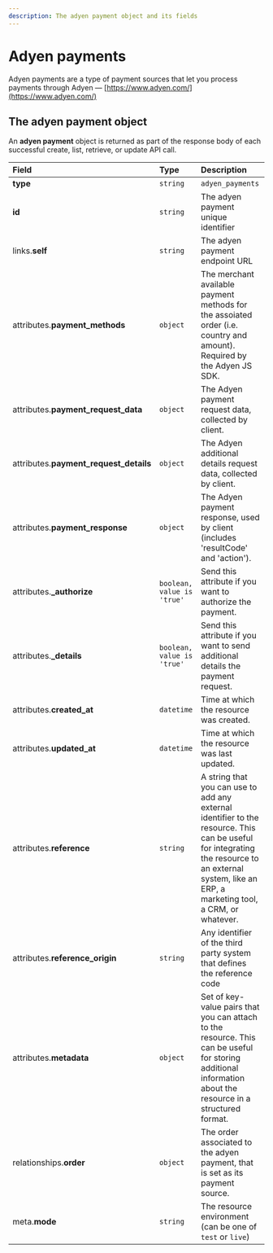 ```yaml
---
description: The adyen payment object and its fields
---
```


# Adyen payments

Adyen payments are a type of payment sources that let you process payments through Adyen — [https://www.adyen.com/](https://www.adyen.com/)

## The adyen payment object

An **adyen payment** object is returned as part of the response body of each successful create, list, retrieve, or update API call.

| Field | Type | Description |
| :--- | :--- | :--- |
| **type** | `string` | `adyen_payments` |
| **id** | `string` | The adyen payment unique identifier |
| links.**self** | `string` | The adyen payment endpoint URL |
| attributes.**payment\_methods** | `object` | The merchant available payment methods for the assoiated order \(i.e. country and amount\). Required by the Adyen JS SDK. |
| attributes.**payment\_request\_data** | `object` | The Adyen payment request data, collected by client. |
| attributes.**payment\_request\_details** | `object` | The Adyen additional details request data, collected by client. |
| attributes.**payment\_response** | `object` | The Adyen payment response, used by client \(includes 'resultCode' and 'action'\). |
| attributes.**\_authorize** | `boolean, value is 'true'` | Send this attribute if you want to authorize the payment. |
| attributes.**\_details** | `boolean, value is 'true'` | Send this attribute if you want to send additional details the payment request. |
| attributes.**created\_at** | `datetime` | Time at which the resource was created. |
| attributes.**updated\_at** | `datetime` | Time at which the resource was last updated. |
| attributes.**reference** | `string` | A string that you can use to add any external identifier to the resource. This can be useful for integrating the resource to an external system, like an ERP, a marketing tool, a CRM, or whatever. |
| attributes.**reference\_origin** | `string` | Any identifier of the third party system that defines the reference code |
| attributes.**metadata** | `object` | Set of key-value pairs that you can attach to the resource. This can be useful for storing additional information about the resource in a structured format. |
| relationships.**order** | `object` | The order associated to the adyen payment, that is set as its payment source. |
| meta.**mode** | `string` | The resource environment \(can be one of `test` or `live`\) |

